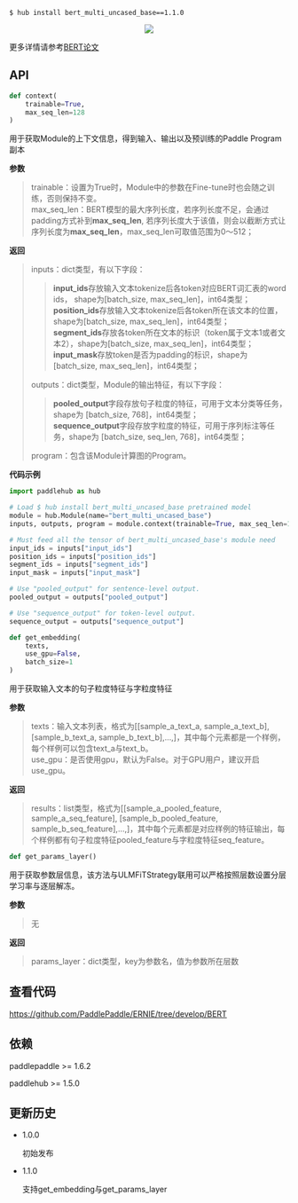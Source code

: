 ```shell
$ hub install bert_multi_uncased_base==1.1.0
```
<p align="center">
<img src="https://bj.bcebos.com/paddlehub/paddlehub-img/bert_network.png"  hspace='10'/> <br />
</p>

更多详情请参考[BERT论文](https://arxiv.org/abs/1810.04805)

## API
```python
def context(
    trainable=True,
    max_seq_len=128
)
```
用于获取Module的上下文信息，得到输入、输出以及预训练的Paddle Program副本  

**参数**  

> trainable：设置为True时，Module中的参数在Fine-tune时也会随之训练，否则保持不变。  
> max_seq_len：BERT模型的最大序列长度，若序列长度不足，会通过padding方式补到**max_seq_len**, 若序列长度大于该值，则会以截断方式让序列长度为**max_seq_len**，max_seq_len可取值范围为0～512；  

**返回**  
> inputs：dict类型，有以下字段：  
> >**input_ids**存放输入文本tokenize后各token对应BERT词汇表的word ids， shape为\[batch_size, max_seq_len\]，int64类型；  
> >**position_ids**存放输入文本tokenize后各token所在该文本的位置，shape为\[batch_size, max_seq_len\]，int64类型；  
> >**segment_ids**存放各token所在文本的标识（token属于文本1或者文本2），shape为\[batch_size, max_seq_len\]，int64类型；  
> >**input_mask**存放token是否为padding的标识，shape为\[batch_size, max_seq_len\]，int64类型；  
>
> outputs：dict类型，Module的输出特征，有以下字段：  
> >**pooled_output**字段存放句子粒度的特征，可用于文本分类等任务，shape为 \[batch_size, 768\]，int64类型；  
> >**sequence_output**字段存放字粒度的特征，可用于序列标注等任务，shape为 \[batch_size, seq_len, 768\]，int64类型；  
>
> program：包含该Module计算图的Program。  

**代码示例**

```python
import paddlehub as hub

# Load $ hub install bert_multi_uncased_base pretrained model
module = hub.Module(name="bert_multi_uncased_base")
inputs, outputs, program = module.context(trainable=True, max_seq_len=128)

# Must feed all the tensor of bert_multi_uncased_base's module need
input_ids = inputs["input_ids"]
position_ids = inputs["position_ids"]
segment_ids = inputs["segment_ids"]
input_mask = inputs["input_mask"]

# Use "pooled_output" for sentence-level output.
pooled_output = outputs["pooled_output"]

# Use "sequence_output" for token-level output.
sequence_output = outputs["sequence_output"]
```

```python
def get_embedding(
    texts,
    use_gpu=False,
    batch_size=1
)
```

用于获取输入文本的句子粒度特征与字粒度特征

**参数**

> texts：输入文本列表，格式为[[sample_a_text_a, sample_a_text_b], [sample_b_text_a, sample_b_text_b],…,]，其中每个元素都是一个样例，每个样例可以包含text_a与text_b。  
> use_gpu：是否使用gpu，默认为False。对于GPU用户，建议开启use_gpu。  

**返回**  

> results：list类型，格式为[[sample_a_pooled_feature, sample_a_seq_feature], [sample_b_pooled_feature, sample_b_seq_feature],…,]，其中每个元素都是对应样例的特征输出，每个样例都有句子粒度特征pooled_feature与字粒度特征seq_feature。
>

```python
def get_params_layer()
```

用于获取参数层信息，该方法与ULMFiTStrategy联用可以严格按照层数设置分层学习率与逐层解冻。

**参数**

> 无

**返回**

> params_layer：dict类型，key为参数名，值为参数所在层数



##   查看代码

https://github.com/PaddlePaddle/ERNIE/tree/develop/BERT



## 依赖

paddlepaddle >= 1.6.2

paddlehub >= 1.5.0


## 更新历史

* 1.0.0

  初始发布

* 1.1.0

  支持get_embedding与get_params_layer
